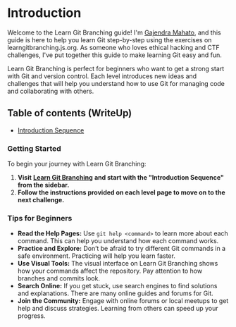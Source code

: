# Introduction

Welcome to the Learn Git Branching guide! I'm [Gajendra Mahato](https://gajendramahato.com.np), and this guide is here to help you learn Git step-by-step using the exercises on learngitbranching.js.org. As someone who loves ethical hacking and CTF challenges, I've put together this guide to make learning Git easy and fun.

Learn Git Branching is perfect for beginners who want to get a strong start with Git and version control. Each level introduces new ideas and challenges that will help you understand how to use Git for managing code and collaborating with others.

## Table of contents (WriteUp)

* [Introduction Sequence](introduction-sequence-write-up.md)


### Getting Started

To begin your journey with Learn Git Branching:

1. **Visit** [**Learn Git Branching**](https://learngitbranching.js.org/) **and start with the "Introduction Sequence" from the sidebar.**
2. **Follow the instructions provided on each level page to move on to the next challenge.**

### Tips for Beginners

* **Read the Help Pages:** Use `git help <command>` to learn more about each command. This can help you understand how each command works.
* **Practice and Explore:** Don’t be afraid to try different Git commands in a safe environment. Practicing will help you learn faster.
* **Use Visual Tools:** The visual interface on Learn Git Branching shows how your commands affect the repository. Pay attention to how branches and commits look.
* **Search Online:** If you get stuck, use search engines to find solutions and explanations. There are many online guides and forums for Git.
* **Join the Community:** Engage with online forums or local meetups to get help and discuss strategies. Learning from others can speed up your progress.

